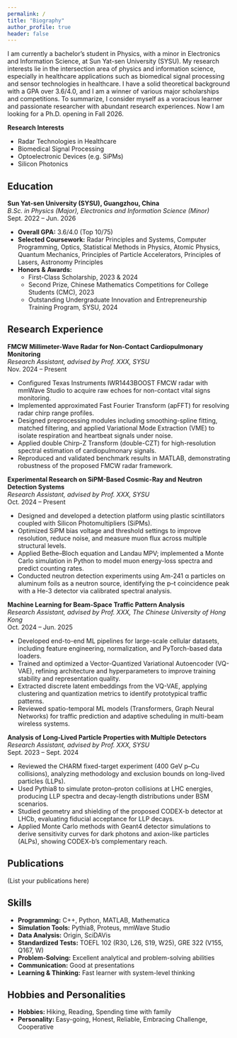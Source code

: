```yaml
---
permalink: /
title: "Biography"
author_profile: true
header: false
---
```


<section id="Biography">
  <p>
    I am currently a bachelor’s student in Physics, with a minor in Electronics and Information Science, at Sun Yat-sen University (SYSU). My research interests 
    lie in the intersection area of physics and information science, especially in healthcare applications such as biomedical signal processing and sensor
    technologies in healthcare. I have a solid theoretical background with a GPA over 3.6/4.0, and I am a winner of various major scholarships and competitions. 
    To summarize, I consider myself as a voracious learner and passionate researcher with abundant research experiences. Now I am looking for a Ph.D. opening in 
    Fall 2026.
  </p>

  <strong>Research Interests</strong>
  <ul>
    <li>Radar Technologies in Healthcare</li>
    <li>Biomedical Signal Processing</li>
    <li>Optoelectronic Devices (e.g. SiPMs)</li>
    <li>Silicon Photonics</li>
  </ul>
</section>

<section id="Education">
  <h2 class="page__title">Education</h2>

  <p><strong>Sun Yat-sen University (SYSU), Guangzhou, China</strong><br>
  <em>B.Sc. in Physics (Major), Electronics and Information Science (Minor)</em><br>
  Sept. 2022 – Jun. 2026</p>

  <ul>
    <li><strong>Overall GPA:</strong> 3.6/4.0 (Top 10/75)</li>
    <li><strong>Selected Coursework:</strong> Radar Principles and Systems, Computer Programming, Optics, Statistical Methods in Physics, Atomic Physics, Quantum Mechanics, Principles of Particle Accelerators, Principles of Lasers, Astronomy Principles</li>
    <li><strong>Honors & Awards:</strong>
      <ul>
        <li>First-Class Scholarship, 2023 & 2024</li>
        <li>Second Prize, Chinese Mathematics Competitions for College Students (CMC), 2023</li>
        <li>Outstanding Undergraduate Innovation and Entrepreneurship Training Program, SYSU, 2024</li>
      </ul>
    </li>
  </ul>
</section>


<section id="Research Experience">
  <h2 class="page__title">Research Experience</h2>

  <p><strong>FMCW Millimeter-Wave Radar for Non-Contact Cardiopulmonary Monitoring</strong><br>
  <em>Research Assistant, advised by Prof. XXX, SYSU</em><br>
  Nov. 2024 – Present</p>
  <ul>
    <li>Configured Texas Instruments IWR1443BOOST FMCW radar with mmWave Studio to acquire raw echoes for non-contact vital signs monitoring.</li>
    <li>Implemented approximated Fast Fourier Transform (apFFT) for resolving radar chirp range profiles.</li>
    <li>Designed preprocessing modules including smoothing-spline fitting, matched filtering, and applied Variational Mode Extraction (VME) to isolate respiration and heartbeat signals under noise.</li>
    <li>Applied double Chirp-Z Transform (double-CZT) for high-resolution spectral estimation of cardiopulmonary signals.</li>
    <li>Reproduced and validated benchmark results in MATLAB, demonstrating robustness of the proposed FMCW radar framework.</li>
  </ul>

  <p><strong>Experimental Research on SiPM-Based Cosmic-Ray and Neutron Detection Systems</strong><br>
  <em>Research Assistant, advised by Prof. XXX, SYSU</em><br>
  Oct. 2024 – Present</p>
  <ul>
    <li>Designed and developed a detection platform using plastic scintillators coupled with Silicon Photomultipliers (SiPMs).</li>
    <li>Optimized SiPM bias voltage and threshold settings to improve resolution, reduce noise, and measure muon flux across multiple structural levels.</li>
    <li>Applied Bethe–Bloch equation and Landau MPV; implemented a Monte Carlo simulation in Python to model muon energy-loss spectra and predict counting rates.</li>
    <li>Conducted neutron detection experiments using Am-241 α particles on aluminum foils as a neutron source, identifying the p–t coincidence peak with a He-3 detector via calibrated spectral analysis.</li>
  </ul>

  <p><strong>Machine Learning for Beam-Space Traffic Pattern Analysis</strong><br>
  <em>Research Assistant, advised by Prof. XXX, The Chinese University of Hong Kong</em><br>
  Oct. 2024 – Jun. 2025</p>
  <ul>
    <li>Developed end-to-end ML pipelines for large-scale cellular datasets, including feature engineering, normalization, and PyTorch-based data loaders.</li>
    <li>Trained and optimized a Vector-Quantized Variational Autoencoder (VQ-VAE), refining architecture and hyperparameters to improve training stability and representation quality.</li>
    <li>Extracted discrete latent embeddings from the VQ-VAE, applying clustering and quantization metrics to identify prototypical traffic patterns.</li>
    <li>Reviewed spatio-temporal ML models (Transformers, Graph Neural Networks) for traffic prediction and adaptive scheduling in multi-beam wireless systems.</li>
  </ul>

  <p><strong>Analysis of Long-Lived Particle Properties with Multiple Detectors</strong><br>
  <em>Research Assistant, advised by Prof. XXX, SYSU</em><br>
  Sept. 2023 – Sept. 2024</p>
  <ul>
    <li>Reviewed the CHARM fixed-target experiment (400 GeV p–Cu collisions), analyzing methodology and exclusion bounds on long-lived particles (LLPs).</li>
    <li>Used Pythia8 to simulate proton–proton collisions at LHC energies, producing LLP spectra and decay-length distributions under BSM scenarios.</li>
    <li>Studied geometry and shielding of the proposed CODEX-b detector at LHCb, evaluating fiducial acceptance for LLP decays.</li>
    <li>Applied Monte Carlo methods with Geant4 detector simulations to derive sensitivity curves for dark photons and axion-like particles (ALPs), showing CODEX-b’s complementary reach.</li>
  </ul>
</section>

<section id="Publications">
  <h2 class="page__title">Publications</h2>
  <p>
    (List your publications here)
  </p>
</section>

<section id="Skills">
  <h1 class="page__title">Skills</h1>
  <ul>
    <li><strong>Programming:</strong> C++, Python, MATLAB, Mathematica</li>
    <li><strong>Simulation Tools:</strong> Pythia8, Proteus, mmWave Studio</li>
    <li><strong>Data Analysis:</strong> Origin, SciDAVis</li>
    <li><strong>Standardized Tests:</strong> TOEFL 102 (R30, L26, S19, W25), GRE 322 (V155, Q167, W)</li>
    <li><strong>Problem-Solving:</strong> Excellent analytical and problem-solving abilities</li>
    <li><strong>Communication:</strong> Good at presentations</li>
    <li><strong>Learning & Thinking:</strong> Fast learner with system-level thinking</li>
  </ul>
</section>

<section id="Hobbies and Personalities">
  <h2 class="page__title">Hobbies and Personalities</h2>
  <ul>
    <li><strong>Hobbies: </strong>Hiking, Reading, Spending time with family</li>
    <li><strong>Personality: </strong>Easy-going, Honest, Reliable, Embracing Challenge, Cooperative</li>
  </ul>
</section>


